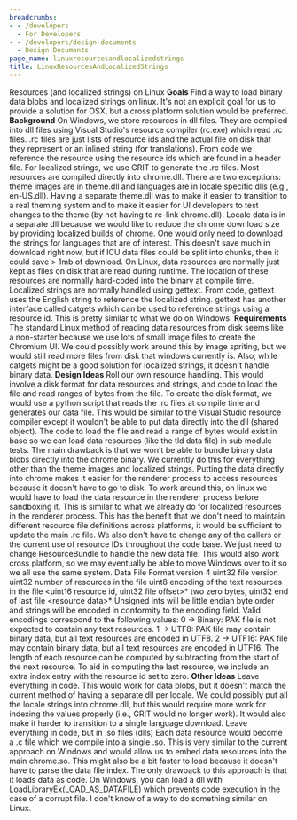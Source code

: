 ```yaml
---
breadcrumbs:
- - /developers
  - For Developers
- - /developers/design-documents
  - Design Documents
page_name: linuxresourcesandlocalizedstrings
title: LinuxResourcesAndLocalizedStrings
---
```


Resources (and localized strings) on Linux
**Goals**
Find a way to load binary data blobs and localized strings on linux. It's not an
explicit goal for us to provide a solution for OSX, but a cross platform
solution would be preferred.
**Background**
On Windows, we store resources in dll files. They are compiled into dll files
using Visual Studio's resource compiler (rc.exe) which read .rc files. .rc files
are just lists of resource ids and the actual file on disk that they represent
or an inlined string (for translations). From code we reference the resource
using the resource ids which are found in a header file. For localized strings,
we use GRIT to generate the .rc files.
Most resources are compiled directly into chrome.dll. There are two exceptions:
theme images are in theme.dll and languages are in locale specific dlls (e.g.,
en-US.dll). Having a separate theme.dll was to make it easier to transition to a
real theming system and to make it easier for UI developers to test changes to
the theme (by not having to re-link chrome.dll). Locale data is in a separate
dll because we would like to reduce the chrome download size by providing
localized builds of chrome. One would only need to download the strings for
languages that are of interest. This doesn't save much in download right now,
but if ICU data files could be split into chunks, then it could save &gt; 1mb of
download.
On Linux, data resources are normally just kept as files on disk that are read
during runtime. The location of these resources are normally hard-coded into the
binary at compile time. Localized strings are normally handled using gettext.
From code, gettext uses the English string to reference the localized string.
gettext has another interface called catgets which can be used to reference
strings using a resource id. This is pretty similar to what we do on Windows.
**Requirements**
The standard Linux method of reading data resources from disk seems like a
non-starter because we use lots of small image files to create the Chromium UI.
We could possibly work around this by image spriting, but we would still read
more files from disk that windows currently is. Also, while catgets might be a
good solution for localized strings, it doesn't handle binary data.
**Design Ideas**
Roll our own resource handling. This would involve a disk format for data
resources and strings, and code to load the file and read ranges of bytes from
the file. To create the disk format, we would use a python script that reads the
.rc files at compile time and generates our data file. This would be similar to
the Visual Studio resource compiler except it wouldn't be able to put data
directly into the dll (shared object). The code to load the file and read a
range of bytes would exist in base so we can load data resources (like the tld
data file) in sub module tests.
The main drawback is that we won't be able to bundle binary data blobs directly
into the chrome binary. We currently do this for everything other than the theme
images and localized strings. Putting the data directly into chrome makes it
easier for the renderer process to access resources because it doesn't have to
go to disk. To work around this, on linux we would have to load the data
resource in the renderer process before sandboxing it. This is similar to what
we already do for localized resources in the renderer process.
This has the benefit that we don't need to maintain different resource file
definitions across platforms, it would be sufficient to update the main .rc
file. We also don't have to change any of the callers or the current use of
resource IDs throughout the code base. We just need to change ResourceBundle to
handle the new data file.
This would also work cross platform, so we may eventually be able to move
Windows over to it so we all use the same system.
Data File Format version 4
uint32 file version
uint32 number of resources in the file
uint8 encoding of the text resources in the file
&lt;uint16 resource id, uint32 file offset&gt;\*
two zero bytes, uint32 end of last file
&lt;resource data&gt;\*
Unsigned ints will be little endian byte order and strings will be encoded in
conformity to the encoding field. Valid encodings correspond to the following
values:
0 -&gt; Binary: PAK file is not expected to contain any text resources.
1 -&gt; UTF8: PAK file may contain binary data, but all text resources are
encoded in UTF8.
2 -&gt; UTF16: PAK file may contain binary data, but all text resources are
encoded in UTF16.
The length of each resource can be computed by subtracting from the start of the
next resource. To aid in computing the last resource, we include an extra index
entry with the resource id set to zero.
**Other Ideas**
Leave everything in code.
This would work for data blobs, but it doesn't match the current method of
having a separate dll per locale. We could possibly put all the locale strings
into chrome.dll, but this would require more work for indexing the values
properly (i.e., GRIT would no longer work). It would also make it harder to
transition to a single language download.
Leave everything in code, but in .so files (dlls)
Each data resource would become a .c file which we compile into a single .so.
This is very similar to the current approach on Windows and would allow us to
embed data resources into the main chrome.so. This might also be a bit faster to
load because it doesn't have to parse the data file index. The only drawback to
this approach is that it loads data as code. On Windows, you can load a dll with
LoadLibraryEx(LOAD_AS_DATAFILE) which prevents code execution in the case of a
corrupt file. I don't know of a way to do something similar on Linux.
